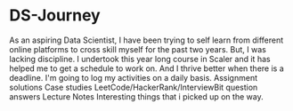 # DS-Journey
As an aspiring Data Scientist,
I have been trying to self learn from different online platforms to cross skill myself for the past two years.
But, I was lacking discipline.
I undertook this year long course in Scaler and it has helped me to get a schedule to work on.
And I thrive better when there is a deadline.
I'm going to log my activities on a daily basis.
Assignment solutions
Case studies
LeetCode/HackerRank/InterviewBit question answers
Lecture Notes
Interesting things that i picked up on the way.

